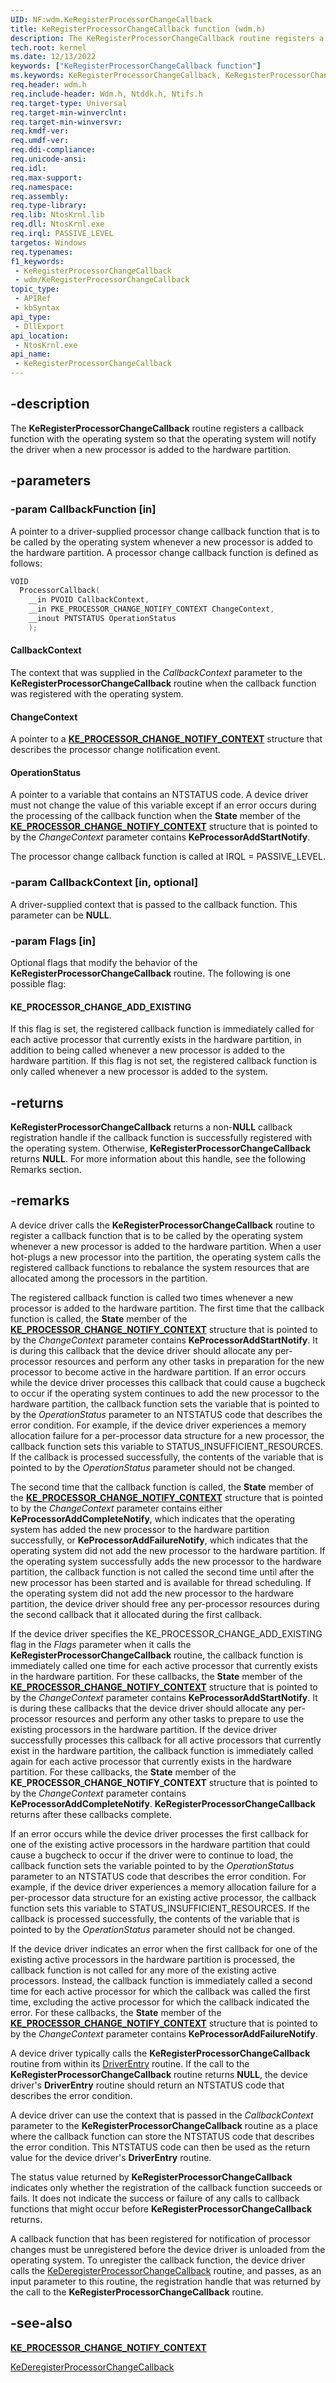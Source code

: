 ```yaml
---
UID: NF:wdm.KeRegisterProcessorChangeCallback
title: KeRegisterProcessorChangeCallback function (wdm.h)
description: The KeRegisterProcessorChangeCallback routine registers a callback function with the operating system so that the operating system will notify the driver when a new processor is added to the hardware partition.
tech.root: kernel
ms.date: 12/13/2022
keywords: ["KeRegisterProcessorChangeCallback function"]
ms.keywords: KeRegisterProcessorChangeCallback, KeRegisterProcessorChangeCallback routine [Kernel-Mode Driver Architecture], k105_794d8039-ab35-46e9-8a0d-a38c034f0263.xml, kernel.keregisterprocessorchangecallback, wdm/KeRegisterProcessorChangeCallback
req.header: wdm.h
req.include-header: Wdm.h, Ntddk.h, Ntifs.h
req.target-type: Universal
req.target-min-winverclnt:
req.target-min-winversvr: 
req.kmdf-ver: 
req.umdf-ver: 
req.ddi-compliance: 
req.unicode-ansi: 
req.idl: 
req.max-support: 
req.namespace: 
req.assembly: 
req.type-library: 
req.lib: NtosKrnl.lib
req.dll: NtosKrnl.exe
req.irql: PASSIVE_LEVEL
targetos: Windows
req.typenames: 
f1_keywords:
 - KeRegisterProcessorChangeCallback
 - wdm/KeRegisterProcessorChangeCallback
topic_type:
 - APIRef
 - kbSyntax
api_type:
 - DllExport
api_location:
 - NtosKrnl.exe
api_name:
 - KeRegisterProcessorChangeCallback
---
```


## -description

The **KeRegisterProcessorChangeCallback** routine registers a callback function with the operating system so that the operating system will notify the driver when a new processor is added to the hardware partition.

## -parameters

### -param CallbackFunction [in]

A pointer to a driver-supplied processor change callback function that is to be called by the operating system whenever a new processor is added to the hardware partition. A processor change callback function is defined as follows:

```cpp
VOID
  ProcessorCallback(
    __in PVOID CallbackContext,
    __in PKE_PROCESSOR_CHANGE_NOTIFY_CONTEXT ChangeContext,
    __inout PNTSTATUS OperationStatus
    );
```

#### CallbackContext

The context that was supplied in the *CallbackContext* parameter to the **KeRegisterProcessorChangeCallback** routine when the callback function was registered with the operating system.

#### ChangeContext

A pointer to a [**KE_PROCESSOR_CHANGE_NOTIFY_CONTEXT**](/windows-hardware/drivers/ddi/wdm/ns-wdm-_ke_processor_change_notify_context) structure that describes the processor change notification event.

#### OperationStatus

A pointer to a variable that contains an NTSTATUS code. A device driver must not change the value of this variable except if an error occurs during the processing of the callback function when the **State** member of the [**KE_PROCESSOR_CHANGE_NOTIFY_CONTEXT**](/windows-hardware/drivers/ddi/wdm/ns-wdm-_ke_processor_change_notify_context) structure that is pointed to by the *ChangeContext* parameter contains **KeProcessorAddStartNotify**.

The processor change callback function is called at IRQL = PASSIVE_LEVEL.

### -param CallbackContext [in, optional]

A driver-supplied context that is passed to the callback function. This parameter can be **NULL**.

### -param Flags [in]

Optional flags that modify the behavior of the **KeRegisterProcessorChangeCallback** routine. The following is one possible flag:

#### KE_PROCESSOR_CHANGE_ADD_EXISTING

If this flag is set, the registered callback function is immediately called for each active processor that currently exists in the hardware partition, in addition to being called whenever a new processor is added to the hardware partition. If this flag is not set, the registered callback function is only called whenever a new processor is added to the system.

## -returns

**KeRegisterProcessorChangeCallback** returns a non-**NULL** callback registration handle if the callback function is successfully registered with the operating system. Otherwise, **KeRegisterProcessorChangeCallback** returns **NULL**. For more information about this handle, see the following Remarks section.

## -remarks

A device driver calls the **KeRegisterProcessorChangeCallback** routine to register a callback function that is to be called by the operating system whenever a new processor is added to the hardware partition. When a user hot-plugs a new processor into the partition, the operating system calls the registered callback functions to rebalance the system resources that are allocated among the processors in the partition.

The registered callback function is called two times whenever a new processor is added to the hardware partition. The first time that the callback function is called, the **State** member of the [**KE_PROCESSOR_CHANGE_NOTIFY_CONTEXT**](/windows-hardware/drivers/ddi/wdm/ns-wdm-_ke_processor_change_notify_context) structure that is pointed to by the *ChangeContext* parameter contains **KeProcessorAddStartNotify**. It is during this callback that the device driver should allocate any per-processor resources and perform any other tasks in preparation for the new processor to become active in the hardware partition. If an error occurs while the device driver processes this callback that could cause a bugcheck to occur if the operating system continues to add the new processor to the hardware partition, the callback function sets the variable that is pointed to by the *OperationStatus* parameter to an NTSTATUS code that describes the error condition. For example, if the device driver experiences a memory allocation failure for a per-processor data structure for a new processor, the callback function sets this variable to STATUS_INSUFFICIENT_RESOURCES. If the callback is processed successfully, the contents of the variable that is pointed to by the *OperationStatus* parameter should not be changed.

The second time that the callback function is called, the **State** member of the [**KE_PROCESSOR_CHANGE_NOTIFY_CONTEXT**](/windows-hardware/drivers/ddi/wdm/ns-wdm-_ke_processor_change_notify_context) structure that is pointed to by the *ChangeContext* parameter contains either **KeProcessorAddCompleteNotify**, which indicates that the operating system has added the new processor to the hardware partition successfully, or **KeProcessorAddFailureNotify**, which indicates that the operating system did not add the new processor to the hardware partition. If the operating system successfully adds the new processor to the hardware partition, the callback function is not called the second time until after the new processor has been started and is available for thread scheduling. If the operating system did not add the new processor to the hardware partition, the device driver should free any per-processor resources during the second callback that it allocated during the first callback.

If the device driver specifies the KE_PROCESSOR_CHANGE_ADD_EXISTING flag in the *Flags* parameter when it calls the **KeRegisterProcessorChangeCallback** routine, the callback function is immediately called one time for each active processor that currently exists in the hardware partition. For these callbacks, the **State** member of the [**KE_PROCESSOR_CHANGE_NOTIFY_CONTEXT**](/windows-hardware/drivers/ddi/wdm/ns-wdm-_ke_processor_change_notify_context) structure that is pointed to by the *ChangeContext* parameter contains **KeProcessorAddStartNotify**. It is during these callbacks that the device driver should allocate any per-processor resources and perform any other tasks to prepare to use the existing processors in the hardware partition. If the device driver successfully processes this callback for all active processors that currently exist in the hardware partition, the callback function is immediately called again for each active processor that currently exists in the hardware partition. For these callbacks, the **State** member of the **KE_PROCESSOR_CHANGE_NOTIFY_CONTEXT** structure that is pointed to by the *ChangeContext* parameter contains **KeProcessorAddCompleteNotify**. **KeRegisterProcessorChangeCallback** returns after these callbacks complete.

If an error occurs while the device driver processes the first callback for one of the existing active processors in the hardware partition that could cause a bugcheck to occur if the driver were to continue to load, the callback function sets the variable pointed to by the *OperationStatus* parameter to an NTSTATUS code that describes the error condition. For example, if the device driver experiences a memory allocation failure for a per-processor data structure for an existing active processor, the callback function sets this variable to STATUS_INSUFFICIENT_RESOURCES. If the callback is processed successfully, the contents of the variable that is pointed to by the *OperationStatus* parameter should not be changed.

If the device driver indicates an error when the first callback for one of the existing active processors in the hardware partition is processed, the callback function is not called for any more of the existing active processors. Instead, the callback function is immediately called a second time for each active processor for which the callback was called the first time, excluding the active processor for which the callback indicated the error. For these callbacks, the **State** member of the [**KE_PROCESSOR_CHANGE_NOTIFY_CONTEXT**](/windows-hardware/drivers/ddi/wdm/ns-wdm-_ke_processor_change_notify_context) structure that is pointed to by the *ChangeContext* parameter contains **KeProcessorAddFailureNotify**.

A device driver typically calls the **KeRegisterProcessorChangeCallback** routine from within its [DriverEntry](/windows-hardware/drivers/storage/driverentry-of-ide-controller-minidriver) routine. If the call to the **KeRegisterProcessorChangeCallback** routine returns **NULL**, the device driver's **DriverEntry** routine should return an NTSTATUS code that describes the error condition.

A device driver can use the context that is passed in the *CallbackContext* parameter to the **KeRegisterProcessorChangeCallback** routine as a place where the callback function can store the NTSTATUS code that describes the error condition. This NTSTATUS code can then be used as the return value for the device driver's **DriverEntry** routine.

The status value returned by **KeRegisterProcessorChangeCallback** indicates only whether the registration of the callback function succeeds or fails. It does not indicate the success or failure of any calls to callback functions that might occur before **KeRegisterProcessorChangeCallback** returns.

A callback function that has been registered for notification of processor changes must be unregistered before the device driver is unloaded from the operating system. To unregister the callback function, the device driver calls the [KeDeregisterProcessorChangeCallback](/windows-hardware/drivers/ddi/wdm/nf-wdm-kederegisterprocessorchangecallback) routine, and passes, as an input parameter to this routine, the registration handle that was returned by the call to the **KeRegisterProcessorChangeCallback** routine.

## -see-also

[**KE_PROCESSOR_CHANGE_NOTIFY_CONTEXT**](/windows-hardware/drivers/ddi/wdm/ns-wdm-_ke_processor_change_notify_context)

[KeDeregisterProcessorChangeCallback](/windows-hardware/drivers/ddi/wdm/nf-wdm-kederegisterprocessorchangecallback)
